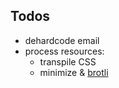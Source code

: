 ## Todos
- dehardcode email
- process resources:
    - transpile CSS
    - minimize & [brotli](https://github.com/google/brotli)